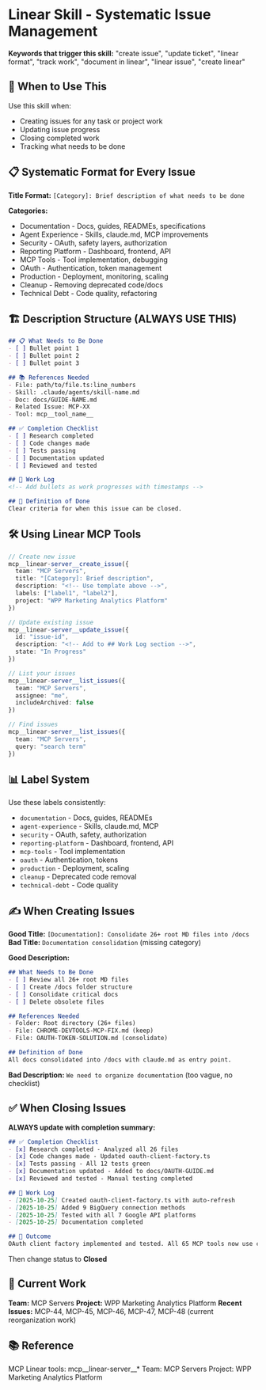 # Linear Skill - Systematic Issue Management

**Keywords that trigger this skill:** "create issue", "update ticket", "linear format", "track work", "document in linear", "linear issue", "create linear"

## 🎯 When to Use This

Use this skill when:
- Creating issues for any task or project work
- Updating issue progress
- Closing completed work
- Tracking what needs to be done

## 📋 Systematic Format for Every Issue

**Title Format:** `[Category]: Brief description of what needs to be done`

**Categories:**
- Documentation - Docs, guides, READMEs, specifications
- Agent Experience - Skills, claude.md, MCP improvements
- Security - OAuth, safety layers, authorization
- Reporting Platform - Dashboard, frontend, API
- MCP Tools - Tool implementation, debugging
- OAuth - Authentication, token management
- Production - Deployment, monitoring, scaling
- Cleanup - Removing deprecated code/docs
- Technical Debt - Code quality, refactoring

## 🏗️ Description Structure (ALWAYS USE THIS)

```markdown
## 📋 What Needs to Be Done
- [ ] Bullet point 1
- [ ] Bullet point 2
- [ ] Bullet point 3

## 📚 References Needed
- File: path/to/file.ts:line_numbers
- Skill: .claude/agents/skill-name.md
- Doc: docs/GUIDE-NAME.md
- Related Issue: MCP-XX
- Tool: mcp__tool_name__

## ✅ Completion Checklist
- [ ] Research completed
- [ ] Code changes made
- [ ] Tests passing
- [ ] Documentation updated
- [ ] Reviewed and tested

## 📝 Work Log
<!-- Add bullets as work progresses with timestamps -->

## 🎯 Definition of Done
Clear criteria for when this issue can be closed.
```

## 🛠️ Using Linear MCP Tools

```typescript
// Create new issue
mcp__linear-server__create_issue({
  team: "MCP Servers",
  title: "[Category]: Brief description",
  description: "<!-- Use template above -->",
  labels: ["label1", "label2"],
  project: "WPP Marketing Analytics Platform"
})

// Update existing issue
mcp__linear-server__update_issue({
  id: "issue-id",
  description: "<!-- Add to ## Work Log section -->",
  state: "In Progress"
})

// List your issues
mcp__linear-server__list_issues({
  team: "MCP Servers",
  assignee: "me",
  includeArchived: false
})

// Find issues
mcp__linear-server__list_issues({
  team: "MCP Servers",
  query: "search term"
})
```

## 📊 Label System

Use these labels consistently:
- `documentation` - Docs, guides, READMEs
- `agent-experience` - Skills, claude.md, MCP
- `security` - OAuth, safety, authorization
- `reporting-platform` - Dashboard, frontend, API
- `mcp-tools` - Tool implementation
- `oauth` - Authentication, tokens
- `production` - Deployment, scaling
- `cleanup` - Deprecated code removal
- `technical-debt` - Code quality

## ✍️ When Creating Issues

**Good Title:** `[Documentation]: Consolidate 26+ root MD files into /docs`
**Bad Title:** `Documentation consolidation` (missing category)

**Good Description:**
```markdown
## What Needs to Be Done
- [ ] Review all 26+ root MD files
- [ ] Create /docs folder structure
- [ ] Consolidate critical docs
- [ ] Delete obsolete files

## References Needed
- Folder: Root directory (26+ files)
- File: CHROME-DEVTOOLS-MCP-FIX.md (keep)
- File: OAUTH-TOKEN-SOLUTION.md (consolidate)

## Definition of Done
All docs consolidated into /docs with claude.md as entry point.
```

**Bad Description:** `We need to organize documentation` (too vague, no checklist)

## ✅ When Closing Issues

**ALWAYS update with completion summary:**
```markdown
## ✅ Completion Checklist
- [x] Research completed - Analyzed all 26 files
- [x] Code changes made - Updated oauth-client-factory.ts
- [x] Tests passing - All 12 tests green
- [x] Documentation updated - Added to docs/OAUTH-GUIDE.md
- [x] Reviewed and tested - Manual testing completed

## 📝 Work Log
- [2025-10-25] Created oauth-client-factory.ts with auto-refresh
- [2025-10-25] Added 9 BigQuery connection methods
- [2025-10-25] Tested with all 7 Google API platforms
- [2025-10-25] Documentation completed

## 🎯 Outcome
OAuth client factory implemented and tested. All 65 MCP tools now use centralized OAuth with auto-refresh.
```

Then change status to **Closed**

## 🎯 Current Work

**Team:** MCP Servers
**Project:** WPP Marketing Analytics Platform
**Recent Issues:** MCP-44, MCP-45, MCP-46, MCP-47, MCP-48 (current reorganization work)

## 📚 Reference

MCP Linear tools: mcp__linear-server__*
Team: MCP Servers
Project: WPP Marketing Analytics Platform
